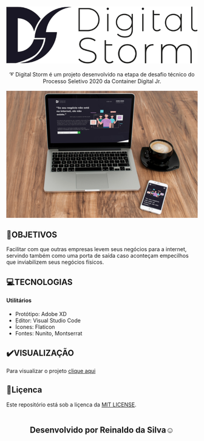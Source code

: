<p align="center">
<img src="https://github.com/Reinaldodasilva/Digital_Storm/blob/master/assets/logo.svg"><br><br>
➰ Digital Storm é um projeto desenvolvido na etapa de desafio técnico do Processo Seletivo 2020 da Container Digital Jr. <br><br>
<img src="https://github.com/Reinaldodasilva/Digital_Storm/blob/master/assets/views.jpg">
</p>

## 🚀OBJETIVOS
Facilitar com que outras empresas levem seus negócios para a internet, servindo também como uma porta de saída caso aconteçam empecilhos que inviabilizem seus negócios físicos.

## 💻TECNOLOGIAS
#### Utilitários

* Protótipo: Adobe XD
* Editor: Visual Studio Code
* Ícones: Flaticon
* Fontes: Nunito, Montserrat

## ✔️VISUALIZAÇÃO
Para visualizar o projeto [clique aqui](https://kingnaldoo.github.io/Digital_Storm/)


## 📝Liçenca
Este repositório está sob a liçenca da [MIT LICENSE](https://github.com/Reinaldodasilva/Digital_Storm/blob/master/LICENSE).<br><br>

<h2 align="center">
Desenvolvido por Reinaldo da Silva☺️
</h2>

